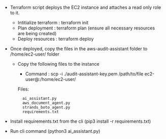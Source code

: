 - Terraform script deploys the EC2 instance and attaches a read only role to it.
    - Intitialize terraform : terraform init
    -  Plan deployment : terraform plan (ensure all necessary resources are being created)
    - Deploy resources : terraform deploy

- Once deployed, copy the files in the aws-audit-assistant folder to /home/ec2-user/ folder
    - Copy the following files to the instance
        - Command : 
            scp -i ./audit-assistant-key.pem /path/to/file ec2-user@<instance public ip>:/home/ec2-user/

        Files:

            ai_assistant.py
            aws_document_agent.py
            strands_boto_agent.py
            requirements.txt

- Install requirements.txt from the cli (pip3 install -r requirements.txt)

- Run cli command (python3 ai_assistant.py)
